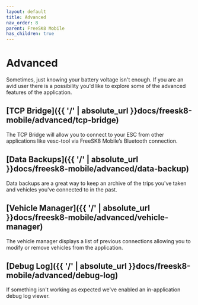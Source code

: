 ```yaml
---
layout: default
title: Advanced
nav_order: 8
parent: FreeSK8 Mobile
has_children: true
---
```


# Advanced

Sometimes, just knowing your battery voltage isn't enough. If you are an avid user there is a possibility you'd like to explore some of the advanced features of the application. 

## [TCP Bridge]({{ '/' | absolute_url }}docs/freesk8-mobile/advanced/tcp-bridge)

The TCP Bridge will allow you to connect to your ESC from other applications like vesc-tool via FreeSK8 Mobile’s Bluetooth connection.

## [Data Backups]({{ '/' | absolute_url }}docs/freesk8-mobile/advanced/data-backup)

Data backups are a great way to keep an archive of the trips you've taken and vehicles you've connected to in the past.

## [Vehicle Manager]({{ '/' | absolute_url }}docs/freesk8-mobile/advanced/vehicle-manager)

The vehicle manager displays a list of previous connections allowing you to modify or remove vehicles from the application.

## [Debug Log]({{ '/' | absolute_url }}docs/freesk8-mobile/advanced/debug-log)

If something isn't working as expected we've enabled an in-application debug log viewer.
